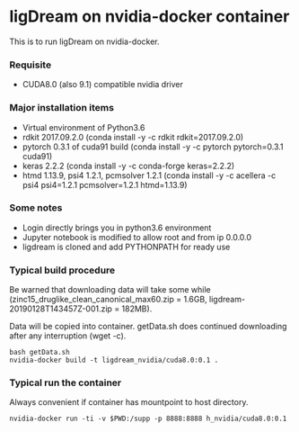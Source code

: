 # ligDream on nvidia-docker container

This is to run ligDream on nvidia-docker.

### Requisite

- CUDA8.0 (also 9.1) compatible nvidia driver

### Major installation items

- Virtual environment of Python3.6
- rdkit 2017.09.2.0 (conda install -y -c rdkit rdkit=2017.09.2.0)
- pytorch 0.3.1 of cuda91 build (conda install -y -c pytorch pytorch=0.3.1 cuda91)
- keras 2.2.2 (conda install -y -c conda-forge keras=2.2.2)
- htmd 1.13.9, psi4 1.2.1, pcmsolver 1.2.1 (conda install -y -c acellera -c psi4 psi4=1.2.1 pcmsolver=1.2.1 htmd=1.13.9)

### Some notes

- Login directly brings you in python3.6 environment
- Jupyter notebook is modified to allow root and from ip 0.0.0.0
- ligdream is cloned and add PYTHONPATH for ready use

### Typical build procedure

Be warned that downloading data will take some while (zinc15_druglike_clean_canonical_max60.zip = 1.6GB, ligdream-20190128T143457Z-001.zip = 182MB).

Data will be copied into container. getData.sh does continued downloading after any interruption (wget -c).

```
bash getData.sh
nvidia-docker build -t ligdream_nvidia/cuda8.0:0.1 .
```

### Typical run the container

Always convenient if container has mountpoint to host directory.

```
nvidia-docker run -ti -v $PWD:/supp -p 8888:8888 h_nvidia/cuda8.0:0.1
```
